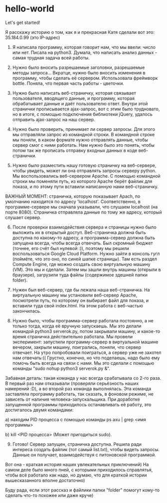 # hello-world
Let's get started!


Я расскажу историю о том, как я и прекрасная Катя сделали вот это: 35.184.0.99 (это IP-адрес)

1. Я написала программу, которая говорит нам, что мы ввели: число или нет. Писала на python3. Думала, что написать анализ данных - самая трудная задача всей работы.


2. Нужно было вносить разрешаемые заголовки, разрешаемые методы запроса... Вкратце, нужно было вносить изменения в программу, чтобы сделать её сервером. Использовала фреймворк bottle. Поняла, что первая часть работы - цветочки. 


3. Нужно было написать веб-страничку, которая связывает пользователя, вводящего данные, и программу, которая обрабатывает данные и даёт пользователю ответ. Внутри этой странички прописывается ajax-запрос, вот с этим было трудновато, но в итоге, с помощью подключения библиотеки jQuery, удалось отправить ajax-запрос на наш сервер. 


4. Нужно было проверить, принимает ли сервер запросы. Для этого мы отправляли запрос из командной строки. В командной строке мы поняли, в каком формате нужно отправлять данные, чтобы сервер смог с ними работать. Нам нужно было это понять, чтобы потом так же прописать отправку входных данных в коде веб-странички.


5. Нужно было разместить нашу готовую страничку на веб-сервере, чтобы увидеть, может ли она отправлять запросы серверу python. Мы воспользовались веб-сервером Apache. С помощью командной строки мы поменяли путь, из которого Apache берёт файлик для показа, и по этому пути вставили написанную нами веб-страничку.

ВАЖНЫЙ МОМЕНТ: страничка, которую показывает Apach, по умолчанию находится по адресу 'localhost'. Соответственно, в программе-сервере мы сначала указывали, что слушаем localhost (на порте 8080). Страничка отправляла данные по тому же адресу, который слушает сервер.

6. После проверки взаимодействия сервера и страницы нужно было выложить их в открытый доступ. Веб-страничка должна быть доступна по какому-то адресу, а программа-сервер должна быть запущена всегда, чтобы всегда отвечать. Был скромный бюджет (точнее, его счёт был нулевой :)), поэтому мы решили воспользоваться Google Cloud Platform. Нужно зайти в консоль гугл (поймёте, что это оно, по синей шапке страницы). Там есть раздел Compute Engine, где можно создать свою виртуальную машину (VM). Это мы и сделали. Затем мы зашли внутрь машины (открыли в браузере), загрузили туда файлы (содержимое здешней папки folder). 


7. Нужен был веб-сервер, где бы лежала наша веб-страничка. На виртуальную машину мы установили веб-сервер Apache, посмотрели путь, по которому он выбирает файл для показа, и вставили туда свой index.html. На этом работа с веб-частью закончилась. 

8. Нужно было, чтобы программа-сервер работала постоянно, а не только тогда, когда её вручную запускаешь. 
Мы это делали командой python3 serverok.py, потом закрывали машину, и какое-то время страничка действительно работала. Мы провели эксперимент: запустили программу-сервер в виртуальной машине вечером, закрыли машину, поигрались, поняли, что сервер отвечает. На утро попробовали поиграться, а сервер уже не захотел нам отвечать:(( Грустно, конечно, но что поделаешь, надо было ему помочь быть всегда на связи с нами.
Мы это сделали с помощью команды "sudo nohup python3 serverok.py &". 


Забавная деталь: такая команда у нас всегда срабатывала со 2-го раза. В первый раз нам отказывали (проверяли серьёзность наших намерений :D), а во второй раз команда выполнялась. 
Эта команда заставляла программу работать, так сказать, в фоновом режиме, не зависеть от наличия человека-запускальщика.
При доработке запущенной программы приходилось останавливать её работу, это достигалось двумя командами: 

a) находим PID процесса с помощью команды ps axu | grep <имя программы> 

b) kill <PID процесса> (Может пригодиться sudo).


9. Готово! Сервер запущен, страничка доступна. Решила ради интереса создать файлик (тот самый list.txt), чтобы видеть запросы. Данные он получает, взаимодействуя с питоновской программой.


Вот она - краткая история наших увлекательных приключений) На самом деле было много пней, с которыми приходилось справлятья, чтобы всё работало как надо, но думаю, что для краткой истории вышесказанного вполне достаточно)

Буду рада, если этот рассказ и файлики папки "folder" помогут кому-то сделать что-то похожее или даже круче)
